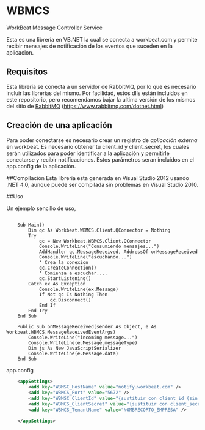 # WBMCS
WorkBeat Message Controller Service

Esta es una librería en VB.NET la cual se conecta a workbeat.com y permite recibir mensajes de notificación de los eventos que suceden en la aplicacion.

## Requisitos
Esta librería se conecta a un servidor de RabbitMQ, por lo que es necesario incluir las librerias del mismo. Por facilidad, estos dlls están incluidos en este repositorio, pero recomendamos bajar la ultima versión de los mismos del sitio de
[RabbitMQ](https://www.rabbitmq.com/dotnet.html) (https://www.rabbitmq.com/dotnet.html)

## Creación de una aplicación
Para poder conectarse es necesario crear un registro de *aplicación externa* en workbeat. Es necesario obtener tu client_id y client_secret, los cuales serán utilizados para poder identificar a la aplicación y permitirle conectarse y recibir notificaciones. Estos parámetros seran incluidos en el app.config de la aplicación.

##Compilación
Esta librería esta generada en Visual Studio 2012 usando .NET 4.0, aunque puede ser compilada sin problemas en Visual Studio 2010.

##Uso

Un ejemplo sencillo de uso, 

```vbnet

	Sub Main()
		Dim qc As Workbeat.WBMCS.Client.QConnector = Nothing
		Try
			qc = New Workbeat.WBMCS.Client.QConnector
			Console.WriteLine("Consumiendo mensajes...")
			AddHandler qc.MessageReceived, AddressOf onMessageReceived
			Console.WriteLine("escuchando...")
			' Crea la conexion
			qc.CreateConnection()
			' Comienza a escuchar....
			qc.StartListening()
		Catch ex As Exception
			Console.WriteLine(ex.Message)
			If Not qc Is Nothing Then
				qc.Disconnect()
			End If
		End Try
	End Sub

	Public Sub onMessageReceived(sender As Object, e As Workbeat.WBMCS.MessageReceivedEventArgs)
		Console.WriteLine("incoming message...")
		Console.WriteLine(e.Message.messageType)
		Dim js As New JavaScriptSerializer
		Console.WriteLine(e.Message.data)
	End Sub

```

app.config
```xml
	<appSettings>
		<add key="WBMSC_HostName" value="notify.workbeat.com" />
		<add key="WBMCS_Port" value="5672" />
		<add key="WBMSC_ClientId" value="{sustituir con client_id (sin corchetes)}" />
		<add key="WBMCS_ClientSecret" value="{sustituir con client_secret (sin corchetes)}" />
		<add key="WBMCS_TenantName" value="NOMBRECORTO_EMPRESA" />

	</appSettings>
```
